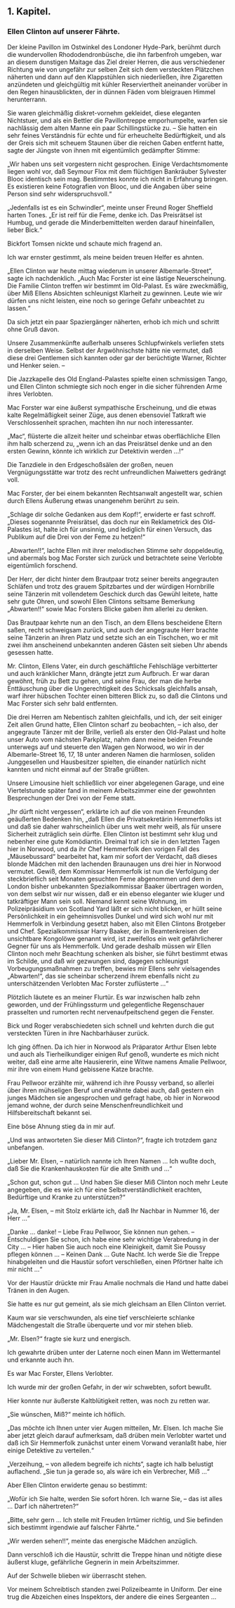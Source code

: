 <h2>1. Kapitel.</h2>
<h3>Ellen Clinton auf unserer Fährte.</h3>

Der kleine Pavillon im Ostwinkel des Londoner Hyde-Park, berühmt durch die
wundervollen Rhododendronbüsche, die ihn farbenfroh umgeben, war an diesem
dunstigen Maitage das Ziel dreier Herren, die aus verschiedener Richtung wie
von ungefähr zur selben Zeit sich dem versteckten Plätzchen näherten und dann
auf den Klappstühlen sich niederließen, ihre Zigaretten anzündeten und
gleichgültig mit kühler Reserviertheit aneinander vorüber in den Regen
hinausblickten, der in dünnen Fäden vom bleigrauen Himmel herunterrann.

Sie waren gleichmäßig diskret-vornehm gekleidet, diese eleganten Nichtstuer,
und als ein Bettler die Pavillontreppe emporhumpelte, warfen sie nachlässig dem
alten Manne ein paar Schillingstücke zu. – Sie hatten ein sehr feines
Verständnis für echte und für erheuchelte Bedürftigkeit, und als der Greis sich
mit scheuem Staunen über die reichen Gaben entfernt hatte, sagte der Jüngste
von ihnen mit eigentümlich gedämpfter Stimme:

„Wir haben uns seit vorgestern nicht gesprochen. Einige Verdachtsmomente liegen
wohl vor, daß Seymour Flox mit dem flüchtigen Bankräuber Sylvester Blooc
identisch sein mag. Bestimmtes konnte ich nicht in Erfahrung bringen. Es
existieren keine Fotografien von Blooc, und die Angaben über seine Person sind
sehr widerspruchsvoll.“

„Jedenfalls ist es ein Schwindler“, meinte unser Freund Roger Sheffield harten
Tones. „Er ist reif für die Feme, denke ich. Das Preisrätsel ist Humbug, und
gerade die Minderbemittelten werden darauf hineinfallen, lieber Bick.“

Bickfort Tomsen nickte und schaute mich fragend an.

Ich war ernster gestimmt, als meine beiden treuen Helfer es ahnten.

„Ellen Clinton war heute mittag wiederum in unserer Albemarle-Street“, sagte
ich nachdenklich. „Auch Mac Forster ist eine lästige Neuerscheinung. Die
Familie Clinton treffen wir bestimmt im Old-Palast. Es wäre zweckmäßig, über
Miß Ellens Absichten schleunigst Klarheit zu gewinnen. Leute wie wir dürfen uns
nicht leisten, eine noch so geringe Gefahr unbeachtet zu lassen.“

Da sich jetzt ein paar Spaziergänger näherten, erhob ich mich und schritt ohne
Gruß davon.

Unsere Zusammenkünfte außerhalb unseres Schlupfwinkels verliefen stets in
derselben Weise. Selbst der Argwöhnischste hätte nie vermutet, daß diese drei
Gentlemen sich kannten oder gar der berüchtigte Warner, Richter und Henker
seien. –

Die Jazzkapelle des Old England-Palastes spielte einen schmissigen Tango, und
Ellen Clinton schmiegte sich noch enger in die sicher führenden Arme ihres
Verlobten.

Mac Forster war eine äußerst sympathische Erscheinung, und die etwas kalte
Regelmäßigkeit seiner Züge, aus denen ebensoviel Tatkraft wie Verschlossenheit
sprachen, machten ihn nur noch interessanter.

„Mac“, flüsterte die allzeit heiter und scheinbar etwas oberflächliche Ellen
ihm halb scherzend zu, „wenn ich an das Preisrätsel denke und an den ersten
Gewinn, könnte ich wirklich zur Detektivin werden …!“

Die Tanzdiele in den Erdgeschoßsälen der großen, neuen Vergnügungsstätte war
trotz des recht unfreundlichen Maiwetters gedrängt voll.

Mac Forster, der bei einem bekannten Rechtsanwalt angestellt war, schien durch
Ellens Äußerung etwas unangenehm berührt zu sein.

„Schlage dir solche Gedanken aus dem Kopf!“, erwiderte er fast schroff. „Dieses
sogenannte Preisrätsel, das doch nur ein Reklametrick des Old-Palastes ist,
halte ich für unsinnig, und lediglich für einen Versuch, das Publikum auf die
Drei von der Feme zu hetzen!“

„Abwarten!!“, lachte Ellen mit ihrer melodischen Stimme sehr doppeldeutig, und
abermals bog Mac Forster sich zurück und betrachtete seine Verlobte
eigentümlich forschend.

Der Herr, der dicht hinter dem Brautpaar trotz seiner bereits angegrauten
Schläfen und trotz des grauem Spitzbartes und der würdigen Hornbrille seine
Tänzerin mit vollendetem Geschick durch das Gewühl leitete, hatte sehr gute
Ohren, und sowohl Ellen Clintons seltsame Bemerkung „Abwarten!!“ sowie Mac
Forsters Blicke gaben ihm allerlei zu denken.

Das Brautpaar kehrte nun an den Tisch, an dem Ellens bescheidene Eltern saßen,
recht schweigsam zurück, und auch der angegraute Herr brachte seine Tänzerin an
ihren Platz und setzte sich an ein Tischchen, wo er mit zwei ihm anscheinend
unbekannten anderen Gästen seit sieben Uhr abends gesessen hatte.

Mr. Clinton, Ellens Vater, ein durch geschäftliche Fehlschläge verbitterter und
auch kränklicher Mann, drängte jetzt zum Aufbruch. Er war daran gewöhnt, früh
zu Bett zu gehen, und seine Frau, der man die herbe Enttäuschung über die
Ungerechtigkeit des Schicksals gleichfalls ansah, warf ihrer hübschen Tochter
einen bitteren Blick zu, so daß die Clintons und Mac Forster sich sehr bald
entfernten.

Die drei Herren am Nebentisch zahlten gleichfalls, und ich, der seit einiger
Zeit allen Grund hatte, Ellen Clinton scharf zu beobachten, – ich also, der
angegraute Tänzer mit der Brille, verließ als erster den Old-Palast und holte
unser Auto vom nächsten Parkplatz, nahm dann meine beiden Freunde unterwegs auf
und steuerte den Wagen gen Norwood, wo wir in der Albemarle-Street 16, 17, 18
unter anderen Namen die harmlosen, soliden Junggesellen und Hausbesitzer
spielten, die einander natürlich nicht kannten und nicht einmal auf der Straße
grüßten.

Unsere Limousine hielt schließlich vor einer abgelegenen Garage, und eine
Viertelstunde später fand in meinem Arbeitszimmer eine der gewohnten
Besprechungen der Drei von der Feme statt.

„Ihr dürft nicht vergessen“, erklärte ich auf die von meinen Freunden
geäußerten Bedenken hin, „daß Ellen die Privatsekretärin Hemmerfolks ist und
daß sie daher wahrscheinlich über uns weit mehr weiß, als für unsere Sicherheit
zuträglich sein dürfte. Ellen Clinton ist bestimmt sehr klug und nebenher eine
gute Komödiantin. Dreimal traf ich sie in den letzten Tagen hier in Norwood,
und da ihr Chef Hemmerfolk den vorigen Fall des „Mäusebussard“ bearbeitet hat,
kam mir sofort der Verdacht, daß dieses blonde Mädchen mit den lachenden
Braunaugen uns drei hier in Norwood vermutet. Gewiß, dem Kommissar Hemmerfolk
ist nun die Verfolgung der steckbrieflich seit Monaten gesuchten Feme
abgenommen und dem in London bisher unbekannten Spezialkommissar Baaker
übertragen worden, von dem selbst wir nur wissen, daß er ein ebenso eleganter
wie kluger und tatkräftiger Mann sein soll. Niemand kennt seine Wohnung, im
Polizeipräsidium von Scotland Yard läßt er sich nicht blicken, er hüllt seine
Persönlichkeit in ein geheimnisvolles Dunkel und wird sich wohl nur mit
Hemmerfolk in Verbindung gesetzt haben, also mit Ellen Clintons Brotgeber und
Chef. Spezialkommissar Harry Baaker, der in Beamtenkreisen der unsichtbare
Kongolöwe genannt wird, ist zweifellos ein weit gefährlicherer Gegner für uns
als Hemmerfolk. Und gerade deshalb müssen wir Ellen Clinton noch mehr Beachtung
schenken als bisher, sie führt bestimmt etwas im Schilde, und daß wir gezwungen
sind, dagegen schleunigst Vorbeugungsmaßnahmen zu treffen, bewies mir Ellens
sehr vielsagendes „Abwarten!“, das sie scheinbar scherzend ihrem ebenfalls
nicht zu unterschätzenden Verlobten Mac Forster zuflüsterte …“

Plötzlich läutete es an meiner Flurtür. Es war inzwischen halb zehn geworden,
und der Frühlingssturm und gelegentliche Regenschauer prasselten und rumorten
recht nervenaufpeitschend gegen die Fenster.

Bick und Roger verabschiedeten sich schnell und kehrten durch die gut
versteckten Türen in ihre Nachbarhäuser zurück.

Ich ging öffnen. Da ich hier in Norwood als Präparator Arthur Elsen lebte und
auch als Tierheilkundiger einigen Ruf genoß, wunderte es mich nicht weiter, daß
eine arme alte Hausiererin, eine Witwe namens Amalie Pellwoor, mir ihre von
einem Hund gebissene Katze brachte.

Frau Pellwoor erzählte mir, während ich ihre Poussy verband, so allerlei über
ihren mühseligen Beruf und erwähnte dabei auch, daß gestern ein junges Mädchen
sie angesprochen und gefragt habe, ob hier in Norwood jemand wohne, der durch
seine Menschenfreundlichkeit und Hilfsbereitschaft bekannt sei.

Eine böse Ahnung stieg da in mir auf.

„Und was antworteten Sie dieser Miß Clinton?“, fragte ich trotzdem ganz
unbefangen.

„Lieber Mr. Elsen, – natürlich nannte ich Ihren Namen … Ich wußte doch, daß Sie
die Krankenhauskosten für die alte Smith und …“

„Schon gut, schon gut … Und haben Sie dieser Miß Clinton noch mehr Leute
angegeben, die es wie ich für eine Selbstverständlichkeit erachten, Bedürftige
und Kranke zu unterstützen?“

„Ja, Mr. Elsen, – mit Stolz erklärte ich, daß Ihr Nachbar in Nummer 16, der
Herr …“

„Danke … danke! – Liebe Frau Pellwoor, Sie können nun gehen. – Entschuldigen
Sie schon, ich habe eine sehr wichtige Verabredung in der City … – Hier haben
Sie auch noch eine Kleinigkeit, damit Sie Poussy pflegen können … – Keinen Dank
… Gute Nacht. Ich werde Sie die Treppe hinabgeleiten und die Haustür sofort
verschließen, einen Pförtner halte ich mir nicht …“

Vor der Haustür drückte mir Frau Amalie nochmals die Hand und hatte dabei
Tränen in den Augen.

Sie hatte es nur gut gemeint, als sie mich gleichsam an Ellen Clinton verriet.

Kaum war sie verschwunden, als eine tief verschleierte schlanke Mädchengestalt
die Straße überquerte und vor mir stehen blieb.

„Mr. Elsen?“ fragte sie kurz und energisch.

Ich gewahrte drüben unter der Laterne noch einen Mann im Wettermantel und
erkannte auch ihn.

Es war Mac Forster, Ellens Verlobter.

Ich wurde mir der großen Gefahr, in der wir schwebten, sofort bewußt.

Hier konnte nur äußerste Kaltblütigkeit retten, was noch zu retten war.

„Sie wünschen, Miß?“ meinte ich höflich.

„Das möchte ich Ihnen unter vier Augen mitteilen, Mr. Elsen. Ich mache Sie aber
jetzt gleich darauf aufmerksam, daß drüben mein Verlobter wartet und daß ich
Sir Hemmerfolk zunächst unter einem Vorwand veranlaßt habe, hier einige
Detektive zu verteilen.“

„Verzeihung, – von alledem begreife ich nichts“, sagte ich halb belustigt
auflachend. „Sie tun ja gerade so, als wäre ich ein Verbrecher, Miß …“

Aber Ellen Clinton erwiderte genau so bestimmt:

„Wofür ich Sie halte, werden Sie sofort hören. Ich warne Sie, – das ist alles …
Darf ich nähertreten?“

„Bitte, sehr gern … Ich stelle mit Freuden Irrtümer richtig, und Sie befinden
sich bestimmt irgendwie auf falscher Fährte.“

„Wir werden sehen!!“, meinte das energische Mädchen anzüglich.

Dann verschloß ich die Haustür, schritt die Treppe hinan und nötigte diese
äußerst kluge, gefährliche Gegnerin in mein Arbeitszimmer.

Auf der Schwelle blieben wir überrascht stehen.

Vor meinem Schreibtisch standen zwei Polizeibeamte in Uniform. Der eine trug
die Abzeichen eines Inspektors, der andere die eines Sergeanten …


